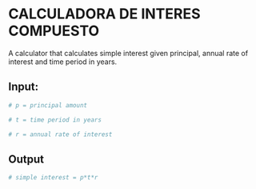 # CALCULADORA DE INTERES COMPUESTO
A calculator that calculates simple interest given principal, annual rate of interest and time period in years.

## Input:

```python
# p = principal amount

# t = time period in years

# r = annual rate of interest
```
## Output

```python
# simple interest = p*t*r
```
   
   
